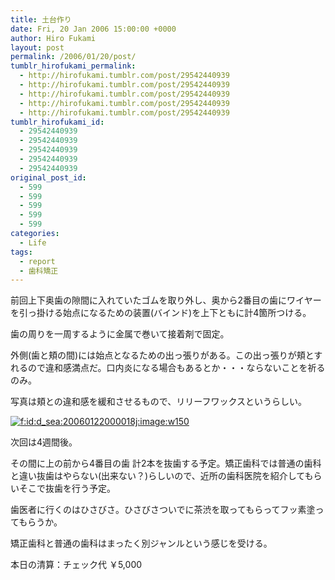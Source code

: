 ```yaml
---
title: 土台作り
date: Fri, 20 Jan 2006 15:00:00 +0000
author: Hiro Fukami
layout: post
permalink: /2006/01/20/post/
tumblr_hirofukami_permalink:
  - http://hirofukami.tumblr.com/post/29542440939
  - http://hirofukami.tumblr.com/post/29542440939
  - http://hirofukami.tumblr.com/post/29542440939
  - http://hirofukami.tumblr.com/post/29542440939
  - http://hirofukami.tumblr.com/post/29542440939
tumblr_hirofukami_id:
  - 29542440939
  - 29542440939
  - 29542440939
  - 29542440939
  - 29542440939
original_post_id:
  - 599
  - 599
  - 599
  - 599
  - 599
categories:
  - Life
tags:
  - report
  - 歯科矯正
---
```

<div class="section">
  <p>
    前回上下奥歯の隙間に入れていたゴムを取り外し、奥から2番目の歯にワイヤーを引っ掛ける始点になるための装置(バインド)を上下ともに計4箇所つける。
  </p>
  
  <p>
    歯の周りを一周するように金属で巻いて接着剤で固定。
  </p>
  
  <p>
    外側(歯と頬の間)には始点となるための出っ張りがある。この出っ張りが頬とすれるので違和感満点だ。口内炎になる場合もあるとか・・・ならないことを祈るのみ。
  </p>
  
  <p>
    写真は頬との違和感を緩和させるもので、リリーフワックスというらしい。
  </p>
  
  <p>
    <a href="http://f.hatena.ne.jp/d_sea/20060122000018" class="hatena-fotolife" target="_blank"><img src="http://cdn-ak.f.st-hatena.com/images/fotolife/d/d_sea/20060122/20060122000018.jpg?w=150" alt="f:id:d_sea:20060122000018j:image:w150" title="f:id:d_sea:20060122000018j:image:w150" class="hatena-fotolife" data-recalc-dims="1" /></a>
  </p>
  
  <p>
    次回は4週間後。
  </p>
  
  <p>
    その間に上の前から4番目の歯 計2本を抜歯する予定。矯正歯科では普通の歯科と違い抜歯はやらない(出来ない？)らしいので、近所の歯科医院を紹介してもらいそこで抜歯を行う予定。
  </p>
  
  <p>
    歯医者に行くのはひさびさ。ひさびさついでに茶渋を取ってもらってフッ素塗ってもらうか。
  </p>
  
  <p>
    矯正歯科と普通の歯科はまったく別ジャンルという感じを受ける。
  </p>
  
  <p>
    本日の清算：チェック代 ￥5,000
  </p>
</div>